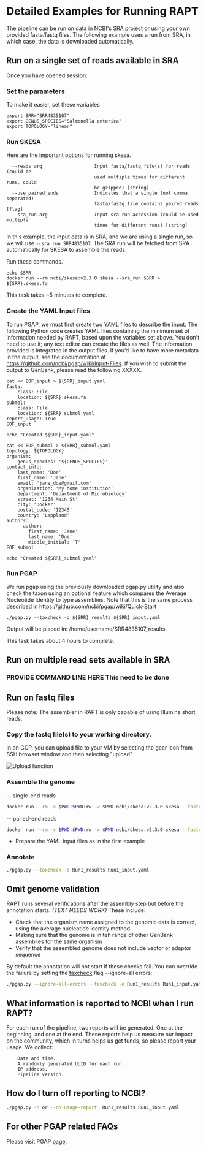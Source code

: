 # Detailed Examples for Running RAPT

The pipeline can be run on data in NCBI's SRA project or using your own provided fasta/fastq files. The following example uses a run from SRA, in which case, the data is downloaded automatically.

## Run on a single set of reads available in SRA

Once you have opened session:

### Set the parameters
To make it easier, set these variables
```
export SRR="SRR4835107"
export GENUS_SPECIES="Salmonella enterica"
export TOPOLOGY="linear"
```

### Run SKESA 
Here are the important options for running skesa. 
```
  --reads arg                   Input fasta/fastq file(s) for reads (could be 
                                used multiple times for different runs, could 
                                be gzipped) [string]
  --use_paired_ends             Indicates that a single (not comma separated) 
                                fasta/fastq file contains paired reads [flag]
  --sra_run arg                 Input sra run accession (could be used multiple
                                times for different runs) [string]
```
In this example, the input data is in SRA, and we are using a single run, so we will use ```--sra_run SRR4835107```. The SRA run will be fetched from SRA automatically for SKESA to assemble the reads.

Run these commands.
```
echo $SRR
docker run --rm ncbi/skesa:v2.3.0 skesa --sra_run $SRR > ${SRR}.skesa.fa

```
This task takes ~5 minutes to complete.

### Create the YAML Input files 
To run PGAP, we must first create two YAML files to describe the input. The following Python code creates YAML files containing the minimum set of information needed by RAPT, based upon the variables set above. You don't need to use it; any text editor can create the files as well. The information provided is integrated in the output files. If you’d like to have more metadata in the output, see the documentation at https://github.com/ncbi/pgap/wiki/Input-Files. If you wish to submit the output to GenBank, please read the following XXXXX.

```
cat << EOF_input > ${SRR}_input.yaml
fasta:
    class: File
    location: ${SRR}.skesa.fa
submol:
    class: File
    location: ${SRR}_submol.yaml
report_usage: True
EOF_input

echo "Created ${SRR}_input.yaml"

cat << EOF_submol > ${SRR}_submol.yaml
topology: ${TOPOLOGY}
organism:
    genus_species: '${GENUS_SPECIES}'
contact_info:
    last_name: 'Doe'
    first_name: 'Jane'
    email: 'jane_doe@gmail.com'
    organization: 'My home institution'
    department: 'Department of Microbiology'
    street: '1234 Main St'
    city: 'Docker'
    postal_code: '12345'
    country: 'Lappland'
authors:
    - author:
        first_name: 'Jane'
        last_name: 'Doe'
        middle_initial: 'T'
EOF_submol

echo "Created ${SRR}_submol.yaml"
```
### Run PGAP 
We run pgap using the previously downloaded pgap.py utility and also check the taxon using an optional feature which compares the Average Nucleotide Identity to type assemblies. Note that this is the same process described in https://github.com/ncbi/pgap/wiki/Quick-Start

```
./pgap.py --taxcheck -o ${SRR}_results ${SRR}_input.yaml
```

Output will be placed in: /home/username/SRR4835107_results.

This task takes about 4 hours to complete.

## Run on multiple read sets available in SRA

### PROVIDE COMMAND LINE HERE  This need to be done

## Run on fastq files

Please note:  The assembler in RAPT is only capable of using Illumina short reads. 

### Copy the fastq file(s) to your working directory. 
In on GCP, you can upload file to your VM by selecting the gear icon from SSH browset window and then selecting "upload"
    
![Upload function](/projects/GPEXT/repos/rapt/browse/docs/wiki/upload.png)
### Assemble the genome 
-- single-end reads
```bash
docker run --rm -v $PWD:$PWD:rw -w $PWD ncbi/skesa:v2.3.0 skesa --fastq Run1.fastq > Run1.fa
```

-- paired-end reads
```bash 
docker run --rm -v $PWD:$PWD:rw -w $PWD ncbi/skesa:v2.3.0 skesa --fastq Run2_1.fastq Run2_2.fastq --use_paired_ends > Run2.fa
```
- Prepare the YAML input files as in the first example

### Annotate
```bash 
./pgap.py --taxcheck -o Run1_results Run1_input.yaml
```

## Omit genome validation
RAPT runs several verifications after the assembly step but before the annotation starts. *(TEXT NEEDS WORK)*
These include:
- Check that the organism name assigned to the genomic data is correct, using the average nucleotide identity method
- Making sure that the genome is in teh range of other GenBank assemblies for the same organism
- Verify that the assembled genome does not include vector or adaptor sequence

By default the annotation will not start if these checks fail.
You can override the failure by setting the [taxcheck](https://github.com/ncbi/pgap/wiki/Taxonomy-Check) flag --ignore-all errors:

```bash 
./pgap.py --ignore-all-errors --taxcheck -o Run1_results Run1_input.yaml
```

## What information is reported to NCBI when I run RAPT? 

For each run of the pipeline, two reports will be generated. One at the beginning, and one at the end. These reports help us measure our impact on the community, which in turns helps us get funds, so please report your usage. We collect:

        Date and time.
        A randomly generated UUID for each run.
        IP address.
        Pipeline version.

## How do I turn off reporting to NCBI?

```bash
./pgap.py -n or --no-usage-report  Run1_results Run1_input.yaml
```
    
## For other PGAP related FAQs

Please visit PGAP [page](https://github.com/ncbi/pgap/wiki/FAQ).

